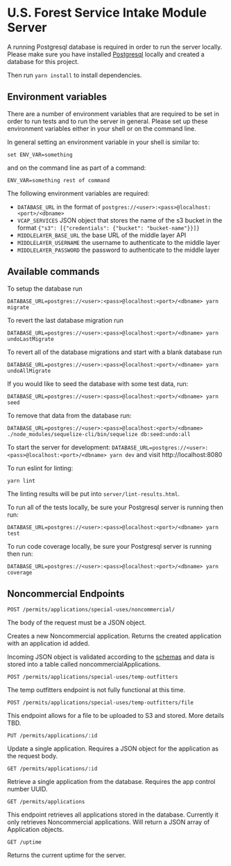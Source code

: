 # U.S. Forest Service Intake Module Server

A running Postgresql database is required in order to run the server locally.  Please make sure you have installed [Postgresql](https://www.postgresql.org/) locally and created a database for this project.

Then run `yarn install` to install dependencies.

## Environment variables

There are a number of environment variables that are required to be set in order to run tests
and to run the server in general.  Please set up these environment variables either in your shell or on the command line.

In general setting an environment variable in your shell is similar to:

`set ENV_VAR=something`

and on the command line as part of a command:

`ENV_VAR=something rest of command`

The following environment variables are required:

- `DATABASE_URL` in the format of `postgres://<user>:<pass>@localhost:<port>/<dbname>`
- `VCAP_SERVICES` JSON object that stores the name of the s3 bucket in the format `{"s3": [{"credentials": {"bucket": "bucket-name"}}]}`
- `MIDDLELAYER_BASE_URL` the base URL of the middle layer API
- `MIDDLELAYER_USERNAME` the username to authenticate to the middle layer
- `MIDDLELAYER_PASSWORD` the password to authenticate to the middle layer

## Available commands

To setup the database run

`DATABASE_URL=postgres://<user>:<pass>@localhost:<port>/<dbname> yarn migrate`

To revert the last database migration run

`DATABASE_URL=postgres://<user>:<pass>@localhost:<port>/<dbname> yarn undoLastMigrate`

To revert all of the database migrations and start with a blank database run

`DATABASE_URL=postgres://<user>:<pass>@localhost:<port>/<dbname> yarn undoAllMigrate`

If you would like to seed the database with some test data, run:

`DATABASE_URL=postgres://<user>:<pass>@localhost:<port>/<dbname> yarn seed`

To remove that data from the database run:

`DATABASE_URL=postgres://<user>:<pass>@localhost:<port>/<dbname> ./node_modules/sequelize-cli/bin/sequelize db:seed:undo:all`

To start the server for development: `DATABASE_URL=postgres://<user>:<pass>@localhost:<port>/<dbname> yarn dev` and visit http://localhost:8080

To run eslint for linting:

`yarn lint`

The linting results will be put into `server/lint-results.html`.

To run all of the tests locally, be sure your Postgresql server is running then run:

`DATABASE_URL=postgres://<user>:<pass>@localhost:<port>/<dbname> yarn test`

To run code coverage locally, be sure your Postgresql server is running then run:

`DATABASE_URL=postgres://<user>:<pass>@localhost:<port>/<dbname> yarn coverage`


## Noncommercial Endpoints

```POST /permits/applications/special-uses/noncommercial/```

The body of the request must be a JSON object.

Creates a new Noncommercial application.  Returns the created application with an application id added.

Incoming JSON object is validated according to the [schemas](json-schemas/noncommercial-schema.es6) and data is stored into a table called noncommercialApplications.

```POST /permits/applications/special-uses/temp-outfitters```

The temp outfitters endpoint is not fully functional at this time.

```POST /permits/applications/special-uses/temp-outfitters/file```

This endpoint allows for a file to be uploaded to S3 and stored.  More details TBD.

```PUT /permits/applications/:id```

Update a single application.  Requires a JSON object for the application as the request body.

```GET /permits/applications/:id```

Retrieve a single application from the database.  Requires the app control number UUID.

```GET /permits/applications```

This endpoint retrieves all applications stored in the database.  Currently it only retrieves Noncommercial applications.  Will return a JSON array of Application objects.

```GET /uptime```

Returns the current uptime for the server.
